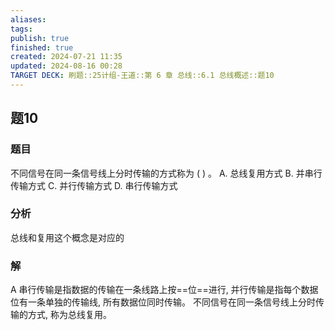 ```yaml
---
aliases: 
tags: 
publish: true
finished: true
created: 2024-07-21 11:35
updated: 2024-08-16 00:28
TARGET DECK: 刷题::25计组-王道::第 6 章 总线::6.1 总线概述::题10
---
```


## 题10
### 题目
不同信号在同一条信号线上分时传输的方式称为 ( ) 。
A. 总线复用方式 
B. 并串行传输方式
C. 并行传输方式 
D. 串行传输方式
### 分析
总线和复用这个概念是对应的
### 解
A
串行传输是指数据的传输在一条线路上按==位==进行, 并行传输是指每个数据位有一条单独的传输线, 所有数据位同时传输。
不同信号在同一条信号线上分时传输的方式, 称为总线复用。
